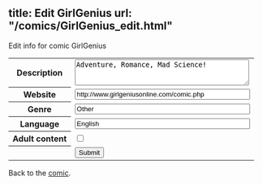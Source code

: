 title: Edit GirlGenius
url: "/comics/GirlGenius_edit.html"
---
Edit info for comic GirlGenius

<form name="comic" action="http://gaepostmail.appspot.com/comic/" method="post">
<table class="comicinfo">
<tr>
<th>Description</th><td><textarea name="description" cols="40" rows="3">Adventure, Romance, Mad Science!</textarea></td>
</tr>
<tr>
<th>Website</th><td><input type="text" name="url" value="http://www.girlgeniusonline.com/comic.php" size="40"/></td>
</tr>
<tr>
<th>Genre</th><td><input type="text" name="genre" value="Other" size="40"/></td>
</tr>
<tr>
<th>Language</th><td><input type="text" name="language" value="English" size="40"/></td>
</tr>
<tr>
<th>Adult content</th><td><input type="checkbox" name="adult" value="adult" /></td>
</tr>
<tr>
<th></th><td>
<input type="hidden" name="comic" value="GirlGenius" />
<input type="submit" name="submit" value="Submit" />
</td>
</tr>
</table>
</form>

Back to the [comic](GirlGenius.html).
